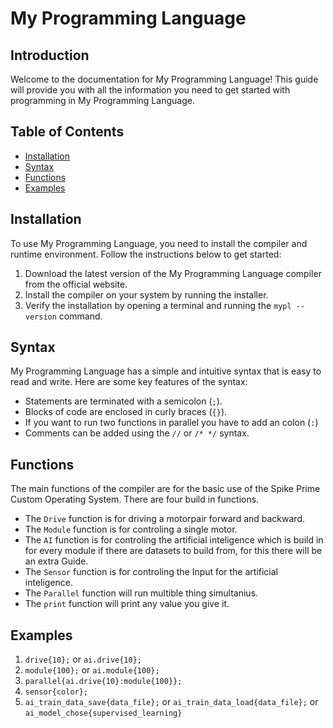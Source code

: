 # My Programming Language

## Introduction

Welcome to the documentation for My Programming Language! This guide will provide you with all the information you need to get started with programming in My Programming Language.

## Table of Contents

- [Installation](#installation)
- [Syntax](#syntax)
- [Functions](#functions)
- [Examples](#examples)

## Installation

To use My Programming Language, you need to install the compiler and runtime environment. Follow the instructions below to get started:

1. Download the latest version of the My Programming Language compiler from the official website.
2. Install the compiler on your system by running the installer.
3. Verify the installation by opening a terminal and running the `mypl --version` command.

## Syntax

My Programming Language has a simple and intuitive syntax that is easy to read and write. Here are some key features of the syntax:

- Statements are terminated with a semicolon (`;`).
- Blocks of code are enclosed in curly braces (`{}`).
- If you want to run two functions in parallel you have to add an colon (`:`)
- Comments can be added using the `//` or `/* */` syntax.

## Functions

The main functions of the compiler are for the basic use of the Spike Prime Custom Operating System.
There are four build in functions.

- The `Drive` function is for driving a motorpair forward and backward.
- The `Module` function is for controling a single motor.
- The `AI` function is for controling the artificial inteligence which is build in for every module if there are datasets to build from, for this there will be an extra Guide.
- The `Sensor` function is for controling the Input for the artificial inteligence.
- The `Parallel` function will run multible thing simultanius.
- The `print` function will print any value you give it.

## Examples

1. `drive{10};` or `ai.drive{10};`
2. `module{100};` or `ai.module{100};`
3. `parallel{ai.drive{10}:module{100}};`
4. `sensor{color};`
5. `ai_train_data_save{data_file};` or `ai_train_data_load{data_file};` or `ai_model_chose{supervised_learning}`
